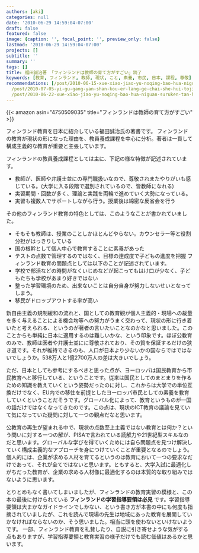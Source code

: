 ```yaml
---
authors: [aki]
categories: null
date: '2010-06-29 14:59:04-07:00'
draft: false
featured: false
image: {caption: '', focal_point: '', preview_only: false}
lastmod: '2010-06-29 14:59:04-07:00'
projects: []
subtitle: ''
summary: ''
tags: []
title: 福田誠治著 「フィンランドは教師の育て方がすごい」読了
keywords: [教育, フィンランド, 教師, 現状, こと, 素養, 市民, 日本, 課程, 尊敬]
recommendations: [/post/2010-06-15-xue-xiao-jiao-yu-noqing-bao-hua-niguan-suruken-tan-hui-di-5hui-nomemo/,
  /post/2010-07-05-yi-gu-gang-yan-shan-kou-er-lang-ge-chai-she-hui-tojiao-yu-gai-ge-du-liao/,
  /post/2010-06-22-xue-xiao-jiao-yu-noqing-bao-hua-niguan-suruken-tan-hui-di-6hui-nomemo-number-johokon/]
---
```


{{< amazon asin="4750509035" title="フィンランドは教師の育て方がすごい" >}}

フィンランド教育を日本に紹介している福田誠治氏の著書です。
フィンランドの教育が現状の形になった理由を、教員養成課程を中心に分析。著者は一貫して構成主義的な教育が重要と主張しています。

フィンランドの教員養成課程としては主に、下記の様な特徴が記述されています。
- 教師が、医師や弁護士並にの専門職扱いなので、尊敬されまたやりがいも感じている。(大学に入る段階で選別されているので、皆教師になれる)
- 実習期間・回数が多く、理論と実践を両輪で進めていく大勢になっている。
- 実習も複数人でサポートしながら行う。授業後は綿密な反省会を行う

その他のフィンランド教育の特色としては、このようなことが書かれていました。

- そもそも教師は、授業のことしかほとんどやらない。カウンセラー等と役割分担がはっきりしている
- 国の根幹として個人中心で教育することに素養があった
- テストの点数で管理するのではなく、目標の達成度で子どもの進度を把握
フィンランド教育の問題点としては以下のことが記述されています。
- 学校で部活などの時間がなくいじめなどが起こってもはけ口が少なく、子どもたちも学校があまり好きではない
- 整った学習環境のため、出来ないことは自分自身が努力しないせいとなってしまう。
- 移民がドロップアウトする率が高い

新自由主義の規制緩和の流れと、国としての教育観が個人主義的・現場への裁量
を多く与えることによる機会均等への努力がうまく交わって、現状の形に行き着いたと考えられる、というのが著者の言いたいことなのかなと思いました。このことからも単純に日本に適用するのは難しいかな、という印象です。ほぼ公教育のみで、教師は医者や弁護士並にに尊敬されており、その質を保証するだけの狭き道です。それが維持できるのも、人口が日本より少ないかの国ならではではないでしょうか。538万人と1億2700万人の差は大きいでしょう。

ただ、日本としても参考にするべきと思った点が、ヨーロッパは国民教育から市民教育へと移行している、ということです。従来は国民としてのまとまりを作るための知識を教えていくという姿勢だったのに対し、これからは大学での単位互換だけでなく、EU内での移住を前提としたヨーロッパ市民としての素養を教育していくということだそうです。グローバル化によって、教育というものが一国の話だけではなくなってきたのです。この点は、現状のICT教育の議論を見ていて気になっていた疑問に対して一つの観点だなと思います。

公教育の再生が望まれる中で、現状の点数至上主義ではない教育とは何か？という問いに対する一つの解が、PISAで言われている読解力や21世紀型スキルなのだと思います。グローバルな学びを得ていくためには自ら問題点を見つけ解決していく構成主義的なアプローチを身につけていくことが重要となるのでしょう。個人的には、企業が求める人材を育てるというのは教育において一つの要求なだけであって、それが全てではないと思います。ともすると、大学入試に最適化しがちだった教育が、企業の求める人材像に最適化するのは本質的な取り組みではないように思います。

とりとめもなく書いてしまいましたが、フィンランドの教育実習の模様と、この本の最後に付けられている **フィンランドの学習指導要領は必見** です。学習指導要領は大まかなガイドラインでしかない、という書き方が本書の中にも何度も指摘されていましたが、これを読んで現場の先生は地域にあった教育を展開していかなければならないのか、そう思いました。相当に頭を使わないといけないようです。
一部、フィンランド教育を礼賛したり、自説に引き寄せような気がする点もありますが、学習指導要領と教育実習の様子だけでも読む価値はあるかと思います。